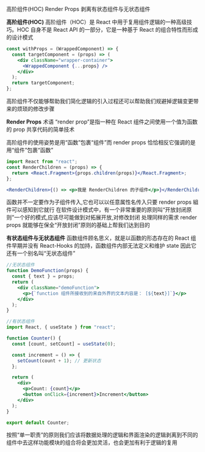 高阶组件(HOC)
Render Props
剥离有状态组件与无状态组件

**高阶组件(HOC)**
高阶组件（HOC）是 React 中用于复用组件逻辑的一种高级技巧。HOC 自身不是 React API 的一部分，它是一种基于 React 的组合特性而形成的设计模式

```jsx
const withProps = (WrappedComponent) => {
  const targetComponent = (props) => (
    <div className="wrapper-container">
      <WrappedComponent {...props} />
    </div>
  );
  return targetComponent;
};
```

高阶组件不仅能够帮助我们简化逻辑的引入过程还可以帮助我们规避掉逻辑变更带来的烦琐的修改步骤

**Render Props**
术语 “render prop”是指一种在 React 组件之间使用一个值为函数的 prop 共享代码的简单技术

高阶组件的使用姿势是用“函数”包裹“组件”而 render props 恰恰相反它强调的是用“组件”包裹“函数”

```jsx
import React from "react";
const RenderChildren = (props) => {
  return <React.Fragment>{props.children(props)}</React.Fragment>;
};

<RenderChildren>{() => <p>我是 RenderChildren 的子组件</p>}</RenderChildren>;
```

函数并不一定要作为子组件传入,它也可以以任意属性名传入只要 render props 組件可以感知到它就行
在软件设计模式中，有一个非常重要的原则叫“开放封闭原则”一个好的模式,应该尽可能做到对拓展开放,对修改封闭
处理同样的需求 render props 就能够在保全“开放封闭”原则的基础上帮我们达到目的

**有状态组件与无状态组件**
函数组件顾名思义，就是以函数的形态存在的 React 组件早期并没有 React-Hooks 的加持，函数组件内部无法定义和维护 state 因此它还有一个别名叫“无状态组件”

```jsx
//无状态组件
function DemoFunction(props) {
  const { text } = props;
  return (
    <div className="demoFunction">
      <p>{`function 组件所接收到的来自外界的文本内容是： [${text}]`}</p>
    </div>
  );
}

//有状态组件
import React, { useState } from "react";

function Counter() {
  const [count, setCount] = useState(0);

  const increment = () => {
    setCount(count + 1); // 更新状态
  };

  return (
    <div>
      <p>Count: {count}</p>
      <button onClick={increment}>Increment</button>
    </div>
  );
}

export default Counter;
```

按照“单一职责”的原则我们应该将数据处理的逻辑和界面渲染的逻辑剥离到不同的组件中去这样功能模块的组合将会更加灵活，也会更加有利于逻辑的复用
